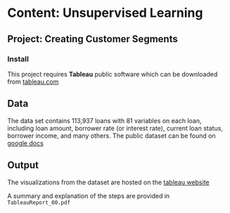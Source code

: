 # Content: Unsupervised Learning
## Project: Creating Customer Segments

### Install

This project requires **Tableau** public software which can be downloaded from [tableau.com](https://public.tableau.com/en-us/s)


## Data

The data set contains 113,937 loans with 81 variables on each loan, including loan amount, borrower rate (or interest rate), current loan status, borrower income, and many others. The public dataset can be found on [google docs](https://docs.google.com/document/d/1w7KhqotVi5eoKE3I_AZHbsxdr-NmcWsLTIiZrpxWx4w/pub?embedded=true)

## Output
The visualizations from the dataset are hosted on the [tableau website](https://public.tableau.com/profile/nadim4438#!/vizhome/shared/3P658RB9Z)

A summary and explanation of the steps are provided in `TableauReport_00.pdf`
